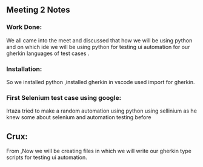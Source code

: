
## Meeting 2 Notes
### Work Done:
We all came into the meet and discussed that how we will be using python and on which ide we will be using python for testing ui automation for our gherkin languages of test cases .

### Installation:
So we installed python ,installed gherkin in vscode used import for gherkin.

### First Selenium test case using google:
Irtaza tried to make a random automation using python using sellinium as he knew some about selenium 
and automation testing before

## Crux:
From ,Now we will be creating files in which we will write our gherkin type scripts for testing ui automation.
